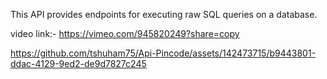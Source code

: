 This API provides endpoints for executing raw SQL queries on a database.

video link:- https://vimeo.com/945820249?share=copy

https://github.com/tshuham75/Api-Pincode/assets/142473715/b9443801-ddac-4129-9ed2-de9d7827c245

